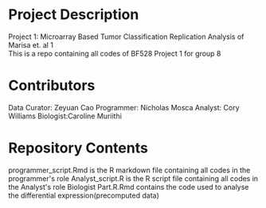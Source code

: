 # Project Description
Project 1: Microarray Based Tumor Classification Replication Analysis of Marisa et. al 1   
This is a repo containing all codes of BF528 Project 1 for group 8

# Contributors
Data Curator: Zeyuan Cao
Programmer: Nicholas Mosca
Analyst: Cory Williams
Biologist:Caroline Muriithi

# Repository Contents

programmer_script.Rmd is the R markdown file containing all codes in the programmer's role
Analyst_script.R is the R script file containing all codes in the Analyst's role
Biologist Part.R.Rmd contains the code used to analyse the differential expression(precomputed data)
